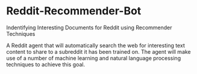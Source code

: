 Reddit-Recommender-Bot
======================

Indentifying Interesting Documents for Reddit using Recommender Techniques

A Reddit agent that will automatically search the web for interesting text content to share to a
subreddit it has been trained on. The agent will make use of a number of machine learning and natural language processing techniques to achieve this goal.
